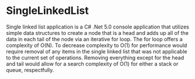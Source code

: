 # SingleLinkedList
Single linked list application is a C# .Net 5.0 console application that utilizes simple data structures to create a node that
is a head and adds up all of the data in each tail of the node via an iterative for loop. The for loop offers a complexity of O(N). To decrease complexity to O(1) for
performance would require removal of any items in the single linked list that was not applicable to the current set of operations. Removing everything except for 
the head and tail would allow for a search complexity of O(1) for either a stack or queue, respectfully.
